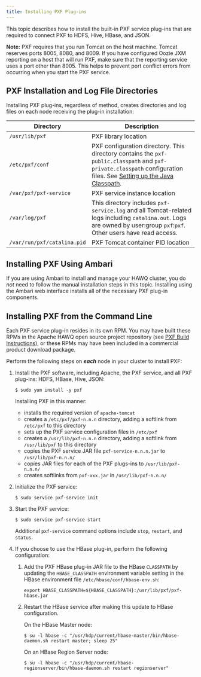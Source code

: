 ```yaml
---
title: Installing PXF Plug-ins
---
```


<!--
Licensed to the Apache Software Foundation (ASF) under one
or more contributor license agreements.  See the NOTICE file
distributed with this work for additional information
regarding copyright ownership.  The ASF licenses this file
to you under the Apache License, Version 2.0 (the
"License"); you may not use this file except in compliance
with the License.  You may obtain a copy of the License at

  http://www.apache.org/licenses/LICENSE-2.0

Unless required by applicable law or agreed to in writing,
software distributed under the License is distributed on an
"AS IS" BASIS, WITHOUT WARRANTIES OR CONDITIONS OF ANY
KIND, either express or implied.  See the License for the
specific language governing permissions and limitations
under the License.
-->

This topic describes how to install the built-in PXF service plug-ins that are required to connect PXF to HDFS, Hive, HBase, and JSON. 

**Note:** PXF requires that you run Tomcat on the host machine. Tomcat reserves ports 8005, 8080, and 8009. If you have configured Oozie JXM reporting on a host that will run PXF, make sure that the reporting service uses a port other than 8005. This helps to prevent port conflict errors from occurring when you start the PXF service.

## PXF Installation and Log File Directories<a id="directories_and_logs"></a>

Installing PXF plug-ins, regardless of method, creates directories and log files on each node receiving the plug-in installation:

| Directory                      | Description                                                                                                                                                                                                                                |
|--------------------------------|--------------------------------------------------------------------------------------------------------------------------------------------------------------------------------------------------------------------------------------------|
| `/usr/lib/pxf`                 | PXF library location                                                                                                                                                                                                                       |
| `/etc/pxf/conf`                | PXF configuration directory. This directory contains the `pxf-public.classpath` and `pxf-private.classpath` configuration files. See [Setting up the Java Classpath](ConfigurePXF.html#settingupthejavaclasspath). |
| `/var/pxf/pxf-service`         | PXF service instance location                                                                                                                                                                                                              |
| `/var/log/pxf` | This directory includes `pxf-service.log` and all Tomcat-related logs including `catalina.out`. Logs are owned by user:group `pxf`:`pxf`. Other users have read access.                                                                          |
| `/var/run/pxf/catalina.pid`    | PXF Tomcat container PID location                                                                                                                                                                                                          |


## Installing PXF Using Ambari<a id="install_pxf_plug_ambari"></a>

If you are using Ambari to install and manage your HAWQ cluster, you do *not* need to follow the manual installation steps in this topic. Installing using the Ambari web interface installs all of the necessary PXF plug-in components.

## Installing PXF from the Command Line<a id="install_pxf_plug_cmdline"></a>

Each PXF service plug-in resides in its own RPM.  You may have built these RPMs in the Apache HAWQ open source project repository (see [PXF Build Instructions](https://github.com/apache/incubator-hawq/blob/master/pxf/README.md)), or these RPMs may have been included in a commercial product download package.

Perform the following steps on **_each_** node in your cluster to install PXF:

1. Install the PXF software, including Apache, the PXF service, and all PXF plug-ins: HDFS, HBase, Hive, JSON:

    ```shell
    $ sudo yum install -y pxf
    ```

    Installing PXF in this manner:
    * installs the required version of `apache-tomcat`
    * creates a `/etc/pxf/pxf-n.n.n` directory, adding a softlink from `/etc/pxf` to this directory
    * sets up the PXF service configuration files in `/etc/pxf`
    * creates a `/usr/lib/pxf-n.n.n` directory, adding a softlink from `/usr/lib/pxf` to this directory
    * copies the PXF service JAR file `pxf-service-n.n.n.jar` to `/usr/lib/pxf-n.n.n/`
    * copies JAR files for each of the PXF plugs-ins to `/usr/lib/pxf-n.n.n/`
    * creates softlinks from `pxf-xxx.jar` in `/usr/lib/pxf-n.n.n/`

2. Initialize the PXF service:

    ```shell
    $ sudo service pxf-service init
    ```

2. Start the PXF service:

    ```shell
    $ sudo service pxf-service start
    ```
    
    Additional `pxf-service` command options include `stop`, `restart`, and `status`.

2. If you choose to use the HBase plug-in, perform the following configuration:

    1. Add the PXF HBase plug-in JAR file to the HBase `CLASSPATH` by updating the `HBASE_CLASSPATH` environment variable setting in the HBase environment file `/etc/hbase/conf/hbase-env.sh`:

        ``` shell
        export HBASE_CLASSPATH=${HBASE_CLASSPATH}:/usr/lib/pxf/pxf-hbase.jar
        ```

    3. Restart the HBase service after making this update to HBase configuration.

        On the HBase Master node:

        ``` shell
        $ su -l hbase -c "/usr/hdp/current/hbase-master/bin/hbase-daemon.sh restart master; sleep 25"
       ```

        On an HBase Region Server node:

        ```shell
        $ su -l hbase -c "/usr/hdp/current/hbase-regionserver/bin/hbase-daemon.sh restart regionserver"
        ```
